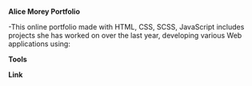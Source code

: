 **Alice Morey Portfolio** 

-This online portfolio made with HTML, CSS, SCSS, JavaScript includes projects she has worked on over the last year, developing various Web applications using:

**Tools**



**Link**

